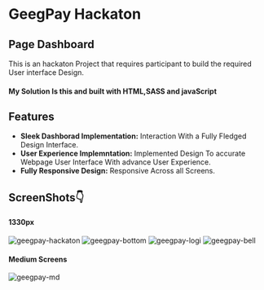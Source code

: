 # GeegPay Hackaton
## Page Dashboard

 This is an hackaton Project that requires participant to build the required User interface Design.
 #### My Solution Is this and built with HTML,SASS and javaScript

## Features

- **Sleek Dashborad Implementation:** Interaction With a Fully Fledged Design Interface.
- **User Experience Implemntation:** Implemented Design To accurate Webpage User Interface With advance User Experience.
- **Fully Responsive Design:** Responsive Across all Screens.

## ScreenShots👇

#### 1330px
![geegpay-hackaton](https://github.com/AdebayoIbrahim/geegpay-hackaton/assets/98415538/c05dcbce-5935-4256-9cdb-c93f48741b96)
![geegpay-bottom](https://github.com/AdebayoIbrahim/geegpay-hackaton/assets/98415538/9b991bdc-2787-4b87-aa27-4b9645850523)
![geegpay-logi](https://github.com/AdebayoIbrahim/geegpay-hackaton/assets/98415538/82dc92f9-2564-4a7f-a1ed-dec98f77d4a6)
![geegpay-bell](https://github.com/AdebayoIbrahim/geegpay-hackaton/assets/98415538/6e7bbf08-740c-4293-9f67-69d580064a67)


#### Medium Screens
![geegpay-md](https://github.com/AdebayoIbrahim/geegpay-hackaton/assets/98415538/4fb19f39-7aaa-44c7-b85a-8f58dca58338)
